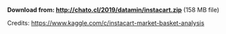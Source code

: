 
**Download from: http://chato.cl/2019/datamin/instacart.zip** (158 MB file)

Credits: https://www.kaggle.com/c/instacart-market-basket-analysis
